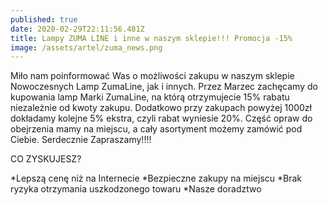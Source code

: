 ```yaml
---
published: true
date: 2020-02-29T22:11:56.481Z
title: Lampy ZUMA LINE i inne w naszym sklepie!!! Promocja -15%
image: /assets/artel/zuma_news.png
---
```

Miło nam poinformować Was o możliwości zakupu w naszym sklepie Nowoczesnych Lamp ZumaLine, jak i innych. Przez Marzec zachęcamy do kupowania lamp Marki ZumaLine, na którą otrzymujecie 15% rabatu niezależnie od kwoty zakupu. Dodatkowo przy zakupach powyżej 1000zł dokładamy kolejne 5% ekstra, czyli rabat wyniesie 20%. Część opraw do obejrzenia mamy na miejscu, a cały asortyment możemy zamówić pod Ciebie. Serdecznie Zapraszamy!!!!

CO ZYSKUJESZ?

*Lepszą cenę niż na Internecie
*Bezpieczne zakupy na miejscu
*Brak ryzyka otrzymania uszkodzonego towaru
*Nasze doradztwo
